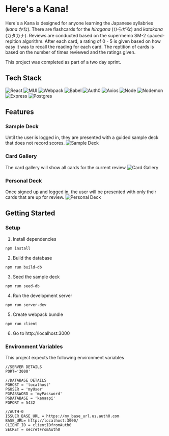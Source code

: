 # Here's a Kana!
Here's a Kana is designed for anyone learning the Japanese syllabries (_kana_ かな). There are flashcards for the _hiragana_ (ひらがな) and _katakana_ (カタカナ).  Reviews are conducted based on the supermemo SM-2 spaced-repition algorithm. After each card, a rating of 0 - 5 is given based on how easy it was to recall the reading for each card. The reptition of cards is based on the number of times reviewed and the ratings given. 

This project was completed as part of a two day sprint.

## Tech Stack
![React](https://img.shields.io/badge/react-%2320232a.svg?style=for-the-badge&logo=react&logoColor=%2361DAFB)
![MUI](https://img.shields.io/badge/MUI-%230081CB.svg?style=for-the-badge&logo=mui&logoColor=white)
![Webpack](https://img.shields.io/badge/webpack-%238DD6F9.svg?style=for-the-badge&logo=webpack&logoColor=black)
![Babel](https://img.shields.io/badge/Babel-F9DC3e?style=for-the-badge&logo=babel&logoColor=black)
![Auth0](https://img.shields.io/badge/-Auth0-c9cace?logo=auth0&logoColor=black&style=for-the-badge)
![Axios](https://img.shields.io/badge/-Axios-5A29E4?logo=axios&logoColor=black&style=for-the-badge)
![Node](https://img.shields.io/badge/-Node-9ACD32?logo=node.js&logoColor=white&style=for-the-badge)
![Nodemon](https://img.shields.io/badge/-Nodemon-76D04B?logo=nodemon&logoColor=white&style=for-the-badge)
![Express](https://img.shields.io/badge/express-%23404d59.svg?style=for-the-badge&logo=express&logoColor=%2361DAFB)
![Postgres](https://img.shields.io/badge/postgres-%23316192.svg?style=for-the-badge&logo=postgresql&logoColor=white)

## Features
### Sample Deck
Until the user is logged in, they are presented with a guided sample deck that does not record scores.
![Sample Deck](https://user-images.githubusercontent.com/98896929/187709645-3ef1ee21-e8b5-4eed-aaba-db4aea5be7bf.gif)

### Card Gallery
The card gallery will show all cards for the current review
![Card Gallery](https://user-images.githubusercontent.com/98896929/187711156-09e4e1d8-11d8-4e62-8904-ac3ba8b860e3.gif)


### Personal Deck
Once signed up and logged in, the user will be presented with only their cards that are up for review.
![Personal Deck](https://user-images.githubusercontent.com/98896929/187710439-bda8c985-c074-481d-b493-77447cd37f84.gif)

## Getting Started
### Setup
1. Install dependencies
```
npm install
```
2. Build the database
```
npm run build-db
```
3. Seed the sample deck
```
npm run seed-db
```
4. Run the development server
```
npm run server-dev
```
5. Create webpack bundle
```
npm run client
```
6. Go to http://localhost:3000

### Environment Variables
This project expects the following environment variables
```
//SERVER DETAILS
PORT='3000'

//DATABASE DETAILS
PGHOST = 'localhost'
PGUSER = 'myUser'
PGPASSWORD = 'myPassword'
PGDATABASE = 'kanaapi'
PGPORT = 5432

//AUTH-0
ISSUER_BASE_URL = https://my_base_url.us.auth0.com
BASE_URL= http://localhost:3000/
CLIENT_ID = clientIDfromAuth0
SECRET = secretFromAuth0
